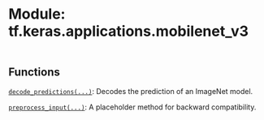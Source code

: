 <div itemscope itemtype="http://developers.google.com/ReferenceObject">
<meta itemprop="name" content="tf.keras.applications.mobilenet_v3" />
<meta itemprop="path" content="Stable" />
</div>

# Module: tf.keras.applications.mobilenet_v3

<!-- Insert buttons and diff -->

<table class="tfo-notebook-buttons tfo-api nocontent" align="left">

</table>







## Functions

[`decode_predictions(...)`](../../../tf/keras/applications/mobilenet_v3/decode_predictions.md): Decodes the prediction of an ImageNet model.

[`preprocess_input(...)`](../../../tf/keras/applications/mobilenet_v3/preprocess_input.md): A placeholder method for backward compatibility.

